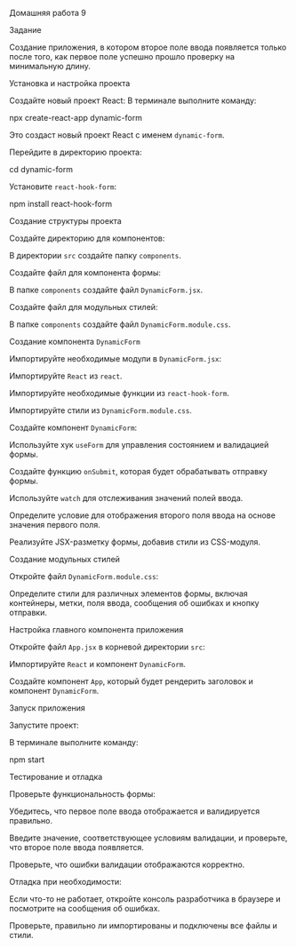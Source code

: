 Домашняя работа 9

Задание

Создание приложения, в котором второе поле ввода появляется только после того, как первое поле успешно прошло проверку на минимальную длину.

Установка и настройка проекта

Создайте новый проект React: В терминале выполните команду:

npx create-react-app dynamic-form

Это создаст новый проект React с именем `dynamic-form`.

Перейдите в директорию проекта:

cd dynamic-form

Установите `react-hook-form`:

npm install react-hook-form

Создание структуры проекта

Создайте директорию для компонентов:

В директории `src` создайте папку `components`.

Создайте файл для компонента формы:

В папке `components` создайте файл `DynamicForm.jsx`.

Создайте файл для модульных стилей:

В папке `components` создайте файл `DynamicForm.module.css`.

Создание компонента `DynamicForm`

Импортируйте необходимые модули в `DynamicForm.jsx`:

Импортируйте `React` из `react`.

Импортируйте необходимые функции из `react-hook-form`.

Импортируйте стили из `DynamicForm.module.css`.

Создайте компонент `DynamicForm`:

Используйте хук `useForm` для управления состоянием и валидацией формы.

Создайте функцию `onSubmit`, которая будет обрабатывать отправку формы.

Используйте `watch` для отслеживания значений полей ввода.

Определите условие для отображения второго поля ввода на основе значения первого поля.

Реализуйте JSX-разметку формы, добавив стили из CSS-модуля.

Создание модульных стилей

Откройте файл `DynamicForm.module.css`:

Определите стили для различных элементов формы, включая контейнеры, метки, поля ввода, сообщения об ошибках и кнопку отправки.

Настройка главного компонента приложения

Откройте файл `App.jsx` в корневой директории `src`:

Импортируйте `React` и компонент `DynamicForm`.

Создайте компонент `App`, который будет рендерить заголовок и компонент `DynamicForm`.

Запуск приложения

Запустите проект:

В терминале выполните команду:

npm start

Тестирование и отладка

Проверьте функциональность формы:

Убедитесь, что первое поле ввода отображается и валидируется правильно.

Введите значение, соответствующее условиям валидации, и проверьте, что второе поле ввода появляется.

Проверьте, что ошибки валидации отображаются корректно.

Отладка при необходимости:

Если что-то не работает, откройте консоль разработчика в браузере и посмотрите на сообщения об ошибках.

Проверьте, правильно ли импортированы и подключены все файлы и стили.
